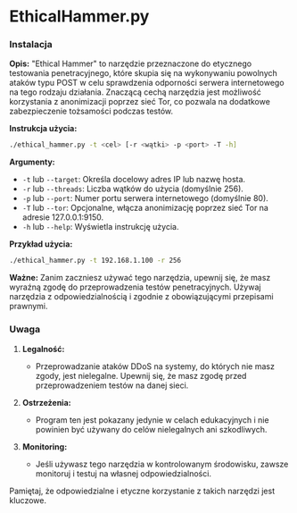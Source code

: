 # EthicalHammer.py

### Instalacja 

**Opis:**
"Ethical Hammer" to narzędzie przeznaczone do etycznego testowania penetracyjnego, które skupia się na wykonywaniu powolnych ataków typu POST w celu sprawdzenia odporności serwera internetowego na tego rodzaju działania. Znaczącą cechą narzędzia jest możliwość korzystania z anonimizacji poprzez sieć Tor, co pozwala na dodatkowe zabezpieczenie tożsamości podczas testów.

**Instrukcja użycia:**
```bash
./ethical_hammer.py -t <cel> [-r <wątki> -p <port> -T -h]
```

**Argumenty:**
- `-t` lub `--target`: Określa docelowy adres IP lub nazwę hosta.
- `-r` lub `--threads`: Liczba wątków do użycia (domyślnie 256).
- `-p` lub `--port`: Numer portu serwera internetowego (domyślnie 80).
- `-T` lub `--tor`: Opcjonalne, włącza anonimizację poprzez sieć Tor na adresie 127.0.0.1:9150.
- `-h` lub `--help`: Wyświetla instrukcję użycia.

**Przykład użycia:**
```bash
./ethical_hammer.py -t 192.168.1.100 -r 256
```

**Ważne:**
Zanim zaczniesz używać tego narzędzia, upewnij się, że masz wyraźną zgodę do przeprowadzenia testów penetracyjnych. Używaj narzędzia z odpowiedzialnością i zgodnie z obowiązującymi przepisami prawnymi.


### Uwaga

1. **Legalność:**
   - Przeprowadzanie ataków DDoS na systemy, do których nie masz zgody, jest nielegalne. Upewnij się, że masz zgodę przed przeprowadzeniem testów na danej sieci.

2. **Ostrzeżenia:**
   - Program ten jest pokazany jedynie w celach edukacyjnych i nie powinien być używany do celów nielegalnych ani szkodliwych.

3. **Monitoring:**
   - Jeśli używasz tego narzędzia w kontrolowanym środowisku, zawsze monitoruj i testuj na własnej odpowiedzialności.

Pamiętaj, że odpowiedzialne i etyczne korzystanie z takich narzędzi jest kluczowe.

